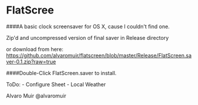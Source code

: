 FlatScree
================


####A basic clock screensaver for OS X, cause I couldn't find one.

Zip'd and uncompressed version of final saver in Release directory

or download from here:
https://github.com/alvaromuir/flatscreen/blob/master/Release/FlatScreen.saver-0.1.zip?raw=true


####Double-Click FlatScreen.saver to install.




ToDo:
	- Configure Sheet
	- Local Weather



Alvaro Muir
@alvaromuir
